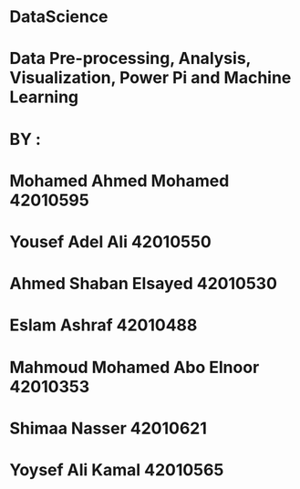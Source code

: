 # DataScience
# Data Pre-processing, Analysis, Visualization, Power Pi and Machine Learning
# BY : 
# Mohamed Ahmed Mohamed             42010595
# Yousef Adel Ali                   42010550
# Ahmed Shaban Elsayed              42010530
# Eslam Ashraf                      42010488
# Mahmoud Mohamed Abo Elnoor        42010353
# Shimaa Nasser                     42010621
# Yoysef Ali Kamal                  42010565
